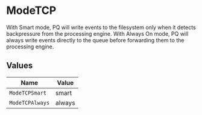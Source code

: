 # ModeTCP

With Smart mode, PQ will write events to the filesystem only when it detects backpressure from the processing engine. With Always On mode, PQ will always write events directly to the queue before forwarding them to the processing engine.


## Values

| Name            | Value           |
| --------------- | --------------- |
| `ModeTCPSmart`  | smart           |
| `ModeTCPAlways` | always          |